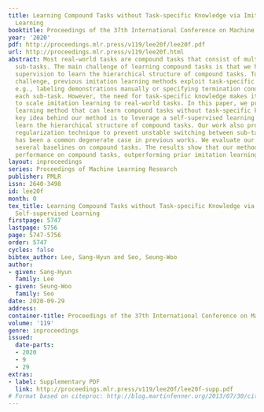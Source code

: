 ```yaml
---
title: Learning Compound Tasks without Task-specific Knowledge via Imitation and Self-supervised
  Learning
booktitle: Proceedings of the 37th International Conference on Machine Learning
year: '2020'
pdf: http://proceedings.mlr.press/v119/lee20f/lee20f.pdf
url: http://proceedings.mlr.press/v119/lee20f.html
abstract: Most real-world tasks are compound tasks that consist of multiple simpler
  sub-tasks. The main challenge of learning compound tasks is that we have no explicit
  supervision to learn the hierarchical structure of compound tasks. To address this
  challenge, previous imitation learning methods exploit task-specific knowledge,
  e.g., labeling demonstrations manually or specifying termination conditions for
  each sub-task. However, the need for task-specific knowledge makes it difficult
  to scale imitation learning to real-world tasks. In this paper, we propose an imitation
  learning method that can learn compound tasks without task-specific knowledge. The
  key idea behind our method is to leverage a self-supervised learning framework to
  learn the hierarchical structure of compound tasks. Our work also proposes a task-agnostic
  regularization technique to prevent unstable switching between sub-tasks, which
  has been a common degenerate case in previous works. We evaluate our method against
  several baselines on compound tasks. The results show that our method achieves state-of-the-art
  performance on compound tasks, outperforming prior imitation learning methods.
layout: inproceedings
series: Proceedings of Machine Learning Research
publisher: PMLR
issn: 2640-3498
id: lee20f
month: 0
tex_title: Learning Compound Tasks without Task-specific Knowledge via Imitation and
  Self-supervised Learning
firstpage: 5747
lastpage: 5756
page: 5747-5756
order: 5747
cycles: false
bibtex_author: Lee, Sang-Hyun and Seo, Seung-Woo
author:
- given: Sang-Hyun
  family: Lee
- given: Seung-Woo
  family: Seo
date: 2020-09-29
address: 
container-title: Proceedings of the 37th International Conference on Machine Learning
volume: '119'
genre: inproceedings
issued:
  date-parts:
  - 2020
  - 9
  - 29
extras:
- label: Supplementary PDF
  link: http://proceedings.mlr.press/v119/lee20f/lee20f-supp.pdf
# Format based on citeproc: http://blog.martinfenner.org/2013/07/30/citeproc-yaml-for-bibliographies/
---
```

